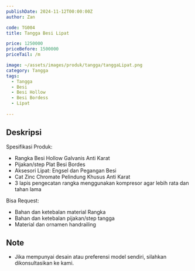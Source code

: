 ```yaml
---
publishDate: 2024-11-12T00:00:00Z
author: Zan

code: TG004
title: Tangga Besi Lipat

price: 1250000
priceBefore: 1500000
priceTail: /m

image: ~/assets/images/produk/tangga/tanggaLipat.png
category: Tangga
tags:
  - Tangga
  - Besi
  - Besi Hollow
  - Besi Bordess
  - Lipat
 
---
```


## Deskripsi

Spesifikasi Produk:
- Rangka Besi Hollow Galvanis Anti Karat
- Pijakan/step Plat Besi Bordes
- Aksesori Lipat: Engsel dan Pegangan Besi
- Cat Zinc Chromate Pelindung Khusus Anti Karat
- 3 lapis pengecatan rangka menggunakan kompresor agar lebih rata dan tahan lama

Bisa Request:
- Bahan dan ketebalan material Rangka
- Bahan dan ketebalan pijakan/step tangga
- Material dan ornamen handrailing

## Note
- Jika mempunyai desain atau preferensi model sendiri, silahkan dikonsultasikan ke kami.